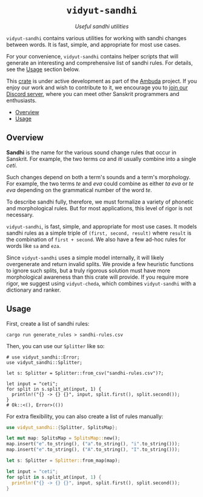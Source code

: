 <div align="center">
<h1><code>vidyut-sandhi</code></h1>
<p><i>Useful sandhi utilities</i></p>
</div>

`vidyut-sandhi` contains various utilities for working with sandhi changes
between words. It is fast, simple, and appropriate for most use cases.

For your convenience, `vidyut-sandhi` contains helper scripts that will
generate an interesting and comprehensive list of sandhi rules. For details,
see the [Usage](#usage) section below.

This [crate][crate] is under active development as part of the [Ambuda][ambuda]
project. If you enjoy our work and wish to contribute to it, we encourage you
to [join our Discord server][discord], where you can meet other Sanskrit
programmers and enthusiasts.

- [Overview](#overview)
- [Usage](#usage)

[crate]: https://doc.rust-lang.org/book/ch07-01-packages-and-crates.html
[ambuda]: https://ambuda.org
[discord]: https://discord.gg/7rGdTyWY7Z


Overview
--------

**Sandhi** is the name for the various sound change rules that occur in
Sanskrit. For example, the two terms *ca* and *iti* usually combine into a
single *ceti*.

Such changes depend on both a term's sounds and a term's morphology. For
example, the two terms *te* and *eva* could combine as either *ta eva* or *te
eva* depending on the grammatical number of the word *te*.

To describe sandhi fully, therefore, we must formalize a variety of phonetic
and morphological rules. But for most applications, this level of rigor is not
necessary.

`vidyut-sandhi`, is fast, simple, and appropriate for most use cases. It models
sandhi rules as a simple triple of `(first, second, result)` where `result` is
the combination of `first + second`. We also have a few ad-hoc rules for words
like `sa` and `eza`.

Since `vidyut-sandhi` uses a simple model internally, it will likely
overgenerate and return invalid splits. We provide a few heuristic functions to
ignore such splits, but a truly rigorous solution must have more morphological
awareness than this crate will provide. If you require more rigor, we suggest
using `vidyut-cheda`, which combines `vidyut-sandhi` with a dictionary and
ranker.


Usage
-----

First, create a list of sandhi rules:

```shell
cargo run generate_rules > sandhi-rules.csv
```

Then, you can use our `Splitter` like so:

```rust,no_run
# use vidyut_sandhi::Error;
use vidyut_sandhi::Splitter;

let s: Splitter = Splitter::from_csv("sandhi-rules.csv")?;

let input = "ceti";
for split in s.split_at(input, 1) {
  println!("{} -> {} {}", input, split.first(), split.second());
}
# Ok::<(), Error>(())
```

For extra flexibility, you can also create a list of rules manually:

```rust
use vidyut_sandhi::{Splitter, SplitsMap};

let mut map: SplitsMap = SplitsMap::new();
map.insert("e".to_string(), ("a".to_string(), "i".to_string()));
map.insert("e".to_string(), ("A".to_string(), "I".to_string()));

let s: Splitter = Splitter::from_map(map);

let input = "ceti";
for split in s.split_at(input, 1) {
  println!("{} -> {} {}", input, split.first(), split.second());
}
```
